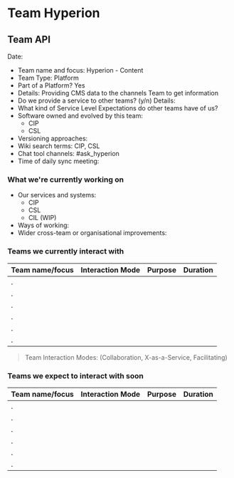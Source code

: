 # Team Hyperion

## Team API

Date:

* Team name and focus: Hyperion - Content
* Team Type: Platform
* Part of a Platform? Yes
 * Details: Providing CMS data to the channels Team to get information 
* Do we provide a service to other teams? (y/n) Details:
* What kind of Service Level Expectations do other teams have of us?
* Software owned and evolved by this team:
  * CIP 
  * CSL
* Versioning approaches:
* Wiki search terms: CIP, CSL
* Chat tool channels: #ask_hyperion
* Time of daily sync meeting:


### What we're currently working on

* Our services and systems:
  * CIP
  * CSL
  * CIL (WIP)
* Ways of working:
* Wider cross-team or organisational improvements:

### Teams we currently interact with

| Team name/focus | Interaction Mode | Purpose | Duration |
| --------------- | ---------------- | ------- | -------- |
| .               |                  |         |          |
| .               |                  |         |          |
| .               |                  |         |          |
| .               |                  |         |          |
| .               |                  |         |          |
| .               |                  |         |          |

> Team Interaction Modes: (Collaboration, X-as-a-Service, Facilitating)

### Teams we expect to interact with soon

| Team name/focus | Interaction Mode | Purpose | Duration |
| --------------- | ---------------- | ------- | -------- |
| .               |                  |         |          |
| .               |                  |         |          |
| .               |                  |         |          |
| .               |                  |         |          |
| .               |                  |         |          |
| .               |                  |         |          |

